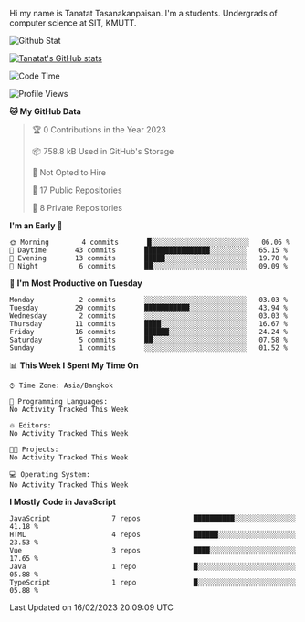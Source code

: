 Hi my name is Tanatat Tasanakanpaisan. I'm a students. Undergrads of computer science at SIT, KMUTT.

![Github Stat](https://github-profile-summary-cards.vercel.app/api/cards/profile-details?username=LilUzii-69&theme=dracula)

[![Tanatat's GitHub stats](https://github-readme-stats.vercel.app/api?username=LilUzii-69&show_icons=true&theme=radical)](https://github.com/anuraghazra/github-readme-stats)

<!--START_SECTION:waka-->
![Code Time](http://img.shields.io/badge/Code%20Time-43%20hrs%2052%20mins-blue)

![Profile Views](http://img.shields.io/badge/Profile%20Views-0-blue)

**🐱 My GitHub Data** 

> 🏆 0 Contributions in the Year 2023
 > 
> 📦 758.8 kB Used in GitHub's Storage 
 > 
> 🚫 Not Opted to Hire
 > 
> 📜 17 Public Repositories 
 > 
> 🔑 8 Private Repositories  
 > 
**I'm an Early 🐤** 

```text
🌞 Morning        4 commits       █░░░░░░░░░░░░░░░░░░░░░░░░   06.06 % 
🌆 Daytime       43 commits       ████████████████░░░░░░░░░   65.15 % 
🌃 Evening       13 commits       █████░░░░░░░░░░░░░░░░░░░░   19.70 % 
🌙 Night          6 commits       ██░░░░░░░░░░░░░░░░░░░░░░░   09.09 % 

```
📅 **I'm Most Productive on Tuesday** 

```text
Monday           2 commits       ░░░░░░░░░░░░░░░░░░░░░░░░░   03.03 % 
Tuesday         29 commits       ███████████░░░░░░░░░░░░░░   43.94 % 
Wednesday        2 commits       ░░░░░░░░░░░░░░░░░░░░░░░░░   03.03 % 
Thursday        11 commits       ████░░░░░░░░░░░░░░░░░░░░░   16.67 % 
Friday          16 commits       ██████░░░░░░░░░░░░░░░░░░░   24.24 % 
Saturday         5 commits       ██░░░░░░░░░░░░░░░░░░░░░░░   07.58 % 
Sunday           1 commits       ░░░░░░░░░░░░░░░░░░░░░░░░░   01.52 % 

```


📊 **This Week I Spent My Time On** 

```text
⌚︎ Time Zone: Asia/Bangkok

💬 Programming Languages: 
No Activity Tracked This Week

🔥 Editors: 
No Activity Tracked This Week

🐱‍💻 Projects: 
No Activity Tracked This Week

💻 Operating System: 
No Activity Tracked This Week

```

**I Mostly Code in JavaScript** 

```text
JavaScript               7 repos             ██████████░░░░░░░░░░░░░░░   41.18 % 
HTML                     4 repos             ██████░░░░░░░░░░░░░░░░░░░   23.53 % 
Vue                      3 repos             ████░░░░░░░░░░░░░░░░░░░░░   17.65 % 
Java                     1 repo              █░░░░░░░░░░░░░░░░░░░░░░░░   05.88 % 
TypeScript               1 repo              █░░░░░░░░░░░░░░░░░░░░░░░░   05.88 % 

```



 Last Updated on 16/02/2023 20:09:09 UTC
<!--END_SECTION:waka-->